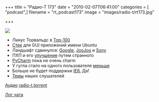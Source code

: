 +++
title = "Радио-Т 173"
date = "2010-02-07T06:41:00"
categories = [ "podcast",]
filename = "rt_podcast173"
image = "images/radio-t/rt173.jpg"

+++

![](https://radio-t.com/images/radio-t/rt173.jpg)

- Линус Торвальдс в [Top-100](http://www.linux.org.ru/news/linux-general/4519941)
- [Стек](http://www.opennet.ru/opennews/art.shtml?num=25276) для GUI приложений имени Ubuntu
- Ландшафт сдвинулся: [Google](http://habrahabr.ru/blogs/google/82864/), [JooJoo](http://habrahabr.ru/blogs/hardware/83084/) и [Sony](http://news.yahoo.com/s/pcworld/sonyinterestedinchallengingapplesipad;_ylt=AuSUW3dvAVhNyRzn15rmFHx0fNdF)
- ПХП и его [улучшение](http://soft.compulenta.ru/502371/) путем странного
- [PyCharm](http://www.jetbrains.net/confluence/display/PYH/JetBrains+PyCharm+Preview) пока не очень charm
- У гугла стало на одного пользователя [меньше](http://habrahabr.ru/blogs/apple/82828/)
- Больше не будет поддержки [IE6.](http://itc.ua/node/43931) Да!
- [Темы](/p/2010/02/02/prep-173/) наших слушателей

[Аудио](https://archive.rucast.net/radio-t/media/rt_podcast173.mp3)
[radio-t.torrent](http://www.radio-t.com/torrents/rt_podcast173.mp3.torrent)

[Лог чата](http://chat.radio-t.com/logs/radio-t-173.html)
<audio src="https://archive.rucast.net/radio-t/media/rt_podcast173.mp3" preload="none"></audio>

